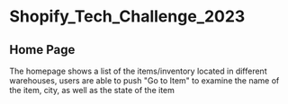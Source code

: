 # Shopify_Tech_Challenge_2023
## Home Page
The homepage shows a list of the items/inventory located in different warehouses, users are able to push "Go to Item" to examine the name of the item, city, as well as the state of the item
